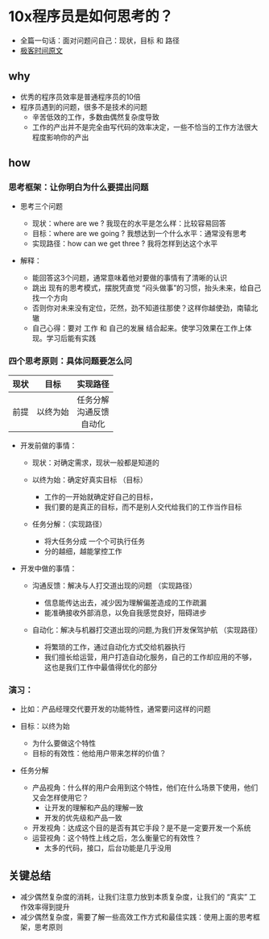 # 10x程序员是如何思考的？
- 全篇一句话：面对问题问自己：现状，目标 和 路径
- [极客时间原文](https://time.geekbang.org/column/article/74471)


## why
- 优秀的程序员效率是普通程序员的10倍
- 程序员遇到的问题，很多不是技术的问题
  - 辛苦低效的工作，多数由偶然复杂度导致
  - 工作的产出并不是完全由写代码的效率决定，一些不恰当的工作方法很大程度影响你的产出

## how
### 思考框架：让你明白为什么要提出问题
- 思考三个问题
  - 现状：where are we ? 我现在的水平是怎么样：比较容易回答
  - 目标：where are we going ? 我想达到一个什么水平：通常没有思考
  - 实现路径：how can we get three ? 我将怎样到达这个水平

- 解释：
  - 能回答这3个问题，通常意味着他对要做的事情有了清晰的认识
  - 跳出 现有的思考模式，摆脱凭直觉 “闷头做事”的习惯，抬头未来，给自己找一个方向
  - 否则你对未来没有定位，茫然，劲不知道往那使？这样你越使劲，南辕北辙
  - 自己心得：要对 工作 和 自己的发展 结合起来。使学习效果在工作上体现。学习后能有实践

### 四个思考原则：具体问题要怎么问

| 现状      | 目标     | 实现路径                        |
| :------: | :------: | :---------------------------: |
| 前提      | 以终为始  | 任务分解 <br> 沟通反馈 <br> 自动化|

- 开发前做的事情：
  - 现状：对确定需求，现状一般都是知道的

  - 以终为始：确定好真实目标 （目标）
    - 工作的一开始就确定好自己的目标，
    - 我们要的是真正的目标，而不是别人交代给我们的工作当作目标

  - 任务分解：（实现路径）
    - 将大任务分成 一个个可执行任务
    - 分的越细，越能掌控工作

- 开发中做的事情：
  - 沟通反馈：解决与人打交道出现的问题 （实现路径）
    - 信息能传达出去，减少因为理解偏差造成的工作疏漏
    - 能准确接收外部消息，以免自我感觉良好，阻碍进步

  - 自动化：解决与机器打交道出现的问题,为我们开发保驾护航 （实现路径）
    - 将繁琐的工作，通过自动化方式交给机器执行
    - 我们擅长给运营，用户打造自动化服务，自己的工作却应用的不够，这也是我们工作中最值得优化的部分


### 演习：
- 比如：产品经理交代要开发的功能特性，通常要问这样的问题

- 目标：以终为始
  - 为什么要做这个特性
  - 目标的有效性：他给用户带来怎样的价值？

- 任务分解
  - 产品视角：什么样的用户会用到这个特性，他们在什么场景下使用，他们又会怎样使用它？
    - 让开发的理解和产品的理解一致
    - 开发的优先级和产品一致
  - 开发视角：达成这个目的是否有其它手段？是不是一定要开发一个系统
  - 运营视角：这个特性上线之后，怎么衡量它的有效性？
    - 太多的代码，接口，后台功能是几乎没用

## 关键总结
- 减少偶然复杂度的消耗，让我们注意力放到本质复杂度，让我们的 “真实” 工作效率得到提升
- 减少偶然复杂度，需要了解一些高效工作方式和最佳实践：使用上面的思考框架，思考原则
